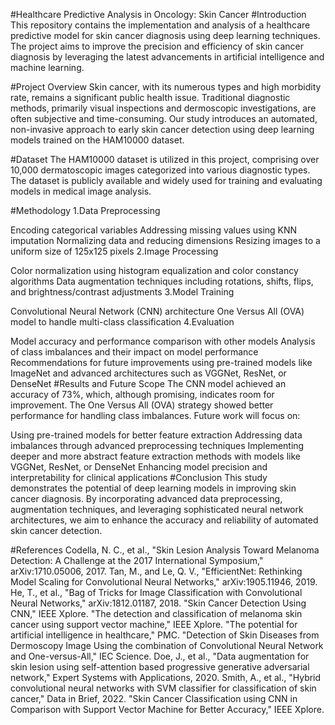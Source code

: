 #Healthcare Predictive Analysis in Oncology: Skin Cancer
#Introduction
This repository contains the implementation and analysis of a healthcare predictive model for skin cancer diagnosis using deep learning techniques. The project aims to improve the precision and efficiency of skin cancer diagnosis by leveraging the latest advancements in artificial intelligence and machine learning.

#Project Overview
Skin cancer, with its numerous types and high morbidity rate, remains a significant public health issue. Traditional diagnostic methods, primarily visual inspections and dermoscopic investigations, are often subjective and time-consuming. Our study introduces an automated, non-invasive approach to early skin cancer detection using deep learning models trained on the HAM10000 dataset.

#Dataset
The HAM10000 dataset is utilized in this project, comprising over 10,000 dermatoscopic images categorized into various diagnostic types. The dataset is publicly available and widely used for training and evaluating models in medical image analysis.

#Methodology
1.Data Preprocessing

Encoding categorical variables
Addressing missing values using KNN imputation
Normalizing data and reducing dimensions
Resizing images to a uniform size of 125x125 pixels
2.Image Processing

Color normalization using histogram equalization and color constancy algorithms
Data augmentation techniques including rotations, shifts, flips, and brightness/contrast adjustments
3.Model Training

Convolutional Neural Network (CNN) architecture
One Versus All (OVA) model to handle multi-class classification
4.Evaluation

Model accuracy and performance comparison with other models
Analysis of class imbalances and their impact on model performance
Recommendations for future improvements using pre-trained models like ImageNet and advanced architectures such as VGGNet, ResNet, or DenseNet
#Results and Future Scope
The CNN model achieved an accuracy of 73%, which, although promising, indicates room for improvement. The One Versus All (OVA) strategy showed better performance for handling class imbalances. Future work will focus on:

Using pre-trained models for better feature extraction
Addressing data imbalances through advanced preprocessing techniques
Implementing deeper and more abstract feature extraction methods with models like VGGNet, ResNet, or DenseNet
Enhancing model precision and interpretability for clinical applications
#Conclusion
This study demonstrates the potential of deep learning models in improving skin cancer diagnosis. By incorporating advanced data preprocessing, augmentation techniques, and leveraging sophisticated neural network architectures, we aim to enhance the accuracy and reliability of automated skin cancer detection.

#References
Codella, N. C., et al., "Skin Lesion Analysis Toward Melanoma Detection: A Challenge at the 2017 International Symposium," arXiv:1710.05006, 2017.
Tan, M., and Le, Q. V., "EfficientNet: Rethinking Model Scaling for Convolutional Neural Networks," arXiv:1905.11946, 2019.
He, T., et al., "Bag of Tricks for Image Classification with Convolutional Neural Networks," arXiv:1812.01187, 2018.
"Skin Cancer Detection Using CNN," IEEE Xplore.
"The detection and classification of melanoma skin cancer using support vector machine," IEEE Xplore.
"The potential for artificial intelligence in healthcare," PMC.
"Detection of Skin Diseases from Dermoscopy Image Using the combination of Convolutional Neural Network and One-versus-All," IEC Science.
Doe, J., et al., "Data augmentation for skin lesion using self-attention based progressive generative adversarial network," Expert Systems with Applications, 2020.
Smith, A., et al., "Hybrid convolutional neural networks with SVM classifier for classification of skin cancer," Data in Brief, 2022.
"Skin Cancer Classification using CNN in Comparison with Support Vector Machine for Better Accuracy," IEEE Xplore.

